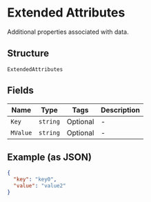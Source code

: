 
# Extended Attributes

Additional properties associated with data.

## Structure

`ExtendedAttributes`

## Fields

| Name | Type | Tags | Description |
|  --- | --- | --- | --- |
| `Key` | `string` | Optional | - |
| `MValue` | `string` | Optional | - |

## Example (as JSON)

```json
{
  "key": "key0",
  "value": "value2"
}
```

